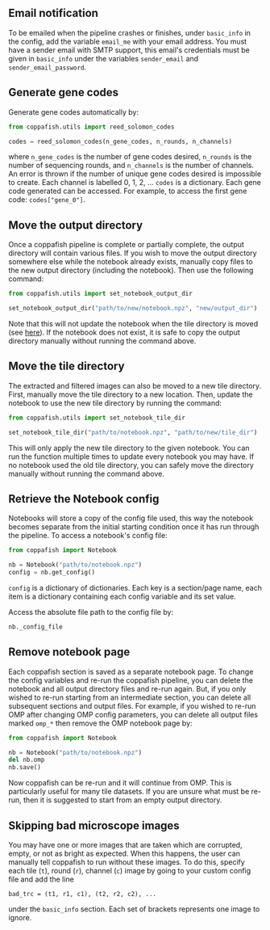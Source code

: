 ## Email notification

To be emailed when the pipeline crashes or finishes, under `basic_info` in the config, add the variable `email_me` 
with your email address. You must have a sender email with SMTP support, this email's credentials must be given in 
`basic_info` under the variables `sender_email` and `sender_email_password`.

## Generate gene codes

Generate gene codes automatically by:

```python
from coppafish.utils import reed_solomon_codes

codes = reed_solomon_codes(n_gene_codes, n_rounds, n_channels)
```

where `n_gene_codes` is the number of gene codes desired, `n_rounds` is the number of sequencing rounds, and 
`n_channels` is the number of channels. An error is thrown if the number of unique gene codes desired is impossible to 
create. Each channel is labelled 0, 1, 2, ... `codes` is a dictionary. Each gene code generated can be accessed. For 
example, to access the first gene code: `codes["gene_0"]`.

## Move the output directory

Once a coppafish pipeline is complete or partially complete, the output directory will contain various files. If you 
wish to move the output directory somewhere else while the notebook already exists, manually copy files to the new 
output directory (including the notebook). Then use the following command:

```python
from coppafish.utils import set_notebook_output_dir

set_notebook_output_dir("path/to/new/notebook.npz", "new/output_dir")
```

Note that this will not update the notebook when the tile directory is moved (see [here](#move-the-tile-directory)). If 
the notebook does not exist, it is safe to copy the output directory manually without running the command above.

## Move the tile directory

The extracted and filtered images can also be moved to a new tile directory. First, manually move the tile directory to 
a new location. Then, update the notebook to use the new tile directory by running the command:

```python
from coppafish.utils import set_notebook_tile_dir

set_notebook_tile_dir("path/to/notebook.npz", "path/to/new/tile_dir")
```

This will only apply the new tile directory to the given notebook. You can run the function multiple times to update 
every notebook you may have. If no notebook used the old tile directory, you can safely move the directory manually 
without running the command above.

## Retrieve the Notebook config

Notebooks will store a copy of the config file used, this way the notebook becomes separate from the initial starting 
condition once it has run through the pipeline. To access a notebook's config file:

```python
from coppafish import Notebook

nb = Notebook("path/to/notebook.npz")
config = nb.get_config()
```

`config` is a dictionary of dictionaries. Each key is a section/page name, each item is a dictionary containing each 
config variable and its set value.

Access the absolute file path to the config file by:

```python
nb._config_file
```

## Remove notebook page

Each coppafish section is saved as a separate notebook page. To change the config variables and re-run the coppafish 
pipeline, you can delete the notebook and all output directory files and re-run again. But, if you only wished to 
re-run starting from an intermediate section, you can delete all subsequent sections and output files. For example, if 
you wished to re-run OMP after changing OMP config parameters, you can delete all output files marked `omp_*` then 
remove the OMP notebook page by:

```python
from coppafish import Notebook

nb = Notebook("path/to/notebook.npz")
del nb.omp
nb.save()
```

Now coppafish can be re-run and it will continue from OMP. This is particularly useful for many tile datasets. If you 
are unsure what must be re-run, then it is suggested to start from an empty output directory.

## Skipping bad microscope images

You may have one or more images that are taken which are corrupted, empty, or not as bright as expected. When this
happens, the user can manually tell coppafish to run without these images. To do this, specify each tile (`t`), round
(`r`), channel (`c`) image by going to your custom config file and add the line

```
bad_trc = (t1, r1, c1), (t2, r2, c2), ...
```

under the `basic_info` section. Each set of brackets represents one image to ignore.

